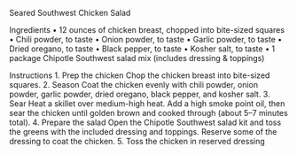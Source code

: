 Seared Southwest Chicken Salad

Ingredients
	•	12 ounces of chicken breast, chopped into bite-sized squares
	•	Chili powder, to taste
	•	Onion powder, to taste
	•	Garlic powder, to taste
	•	Dried oregano, to taste
	•	Black pepper, to taste
	•	Kosher salt, to taste
	•	1 package Chipotle Southwest salad mix (includes dressing & toppings)

Instructions
	1.	Prep the chicken
Chop the chicken breast into bite-sized squares.
	2.	Season
Coat the chicken evenly with chili powder, onion powder, garlic powder, dried oregano, black pepper, and kosher salt.
	3.	Sear
Heat a skillet over medium-high heat. Add a high smoke point oil, then sear the chicken until golden brown and cooked through (about 5–7 minutes total).
	4.	Prepare the salad
Open the Chipotle Southwest salad kit and toss the greens with the included dressing and toppings. Reserve some of the dressing to coat the chicken.
    5. Toss the chicken in reserved dressing